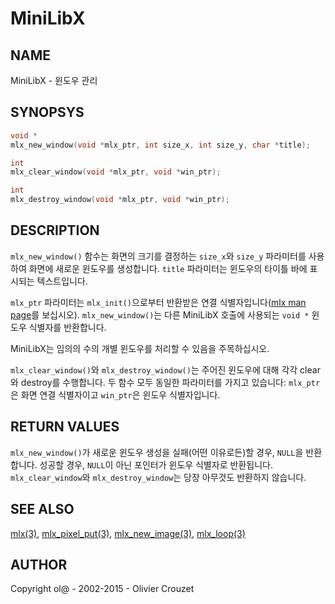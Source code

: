# MiniLibX

## NAME
MiniLibX - 윈도우 관리

## SYNOPSYS
```c
void *
mlx_new_window(void *mlx_ptr, int size_x, int size_y, char *title);

int
mlx_clear_window(void *mlx_ptr, void *win_ptr);

int
mlx_destroy_window(void *mlx_ptr, void *win_ptr);
```

## DESCRIPTION
`mlx_new_window()` 함수는 화면의 크기를 결정하는 `size_x`와 `size_y` 파라미터를 사용하여 화면에 새로운 윈도우를 생성합니다. `title` 파라미터는 윈도우의 타이틀 바에 표시되는 텍스트입니다.

`mlx_ptr` 파라미터는 `mlx_init()`으로부터 반환받은 연결 식별자입니다([mlx man page](https://github.com/psj3205/MiniLibX_man_kor/blob/main/mlx.md)를 보십시오). `mlx_new_window()`는 다른 MiniLibX 호출에 사용되는 `void *` 윈도우 식별자를 반환합니다.

MiniLibX는 임의의 수의 개별 윈도우를 처리할 수 있음을 주목하십시오.

`mlx_clear_window()`와 `mlx_destroy_window()`는 주어진 윈도우에 대해 각각 clear와 destroy를 수행합니다. 두 함수 모두 동일한 파라미터를 가지고 있습니다: `mlx_ptr`은 화면 연결 식별자이고 `win_ptr`은 윈도우 식별자입니다.

## RETURN VALUES
`mlx_new_window()`가 새로운 윈도우 생성을 실패(어떤 이유로든)할 경우, `NULL`을 반환합니다. 성공할 경우, `NULL`이 아닌 포인터가 윈도우 식별자로 반환됩니다. `mlx_clear_window`와 `mlx_destroy_window`는 당장 아무것도 반환하지 않습니다.

## SEE ALSO
[mlx(3)](https://github.com/psj3205/MiniLibX_man_kor/blob/main/mlx.md), [mlx_pixel_put(3)](https://github.com/psj3205/MiniLibX_man_kor/blob/main/mlx_pixel_put.md), [mlx_new_image(3)](https://github.com/psj3205/MiniLibX_man_kor/blob/main/mlx_new_image.md), [mlx_loop(3)](https://github.com/psj3205/MiniLibX_man_kor/blob/main/mlx_loop.md)

## AUTHOR
Copyright ol@ - 2002-2015 - Olivier Crouzet
